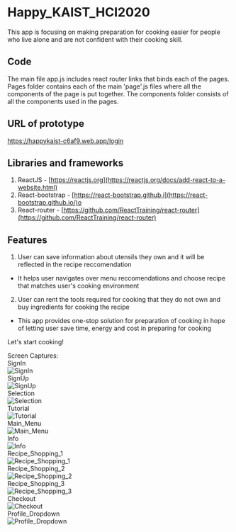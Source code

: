 # Happy_KAIST_HCI2020
This app is focusing on making preparation for cooking easier for people who live alone and are not confident with their cooking skill. 

## Code
The main file app.js includes react router links that binds each of the pages. Pages folder contains each of the main 'page'.js files where all the components of the page is put together. The components folder consists of all the components used in the pages.

## URL of prototype
https://happykaist-c6af9.web.app/login

## Libraries and frameworks
1. ReactJS - [https://reactjs.org](https://reactjs.org/docs/add-react-to-a-website.html)
2. React-bootstrap - [https://react-bootstrap.github.i](https://react-bootstrap.github.io/)o
3. React-router - [https://github.com/ReactTraining/react-router](https://github.com/ReactTraining/react-router)

## Features
1. User can save information about utensils they own and it will be reflected in the recipe reccomendation 
  - It helps user navigates over menu reccomendations and choose recipe that matches user's cooking environment
2. User can rent the tools required for cooking that they do not own and buy ingredients for cooking the recipe
  - This app provides one-stop solution for preparation of cooking in hope of letting user save time, energy and cost in preparing for cooking


Let's start cooking!


Screen Captures:  
SignIn  
![SignIn](https://github.com/ins0o/Happy_KAIST_HCI2020/tree/master/Images_For_Readme/01_SignIn.png "SignIn")  
SignUp  
![SignUp](https://github.com/ins0o/Happy_KAIST_HCI2020/tree/master/Images_For_Readme/02_SignUp.png "SignUp")  
Selection  
![Selection](https://github.com/ins0o/Happy_KAIST_HCI2020/tree/master/Images_For_Readme/03_Selection.png "Selection")  
Tutorial  
![Tutorial](https://github.com/ins0o/Happy_KAIST_HCI2020/tree/master/Images_For_Readme/04_Tutorial.png "Tutorial")  
Main_Menu  
![Main_Menu](https://github.com/ins0o/Happy_KAIST_HCI2020/tree/master/Images_For_Readme/05_Main_Menu.png "Main_Menu")  
Info  
![Info](https://github.com/ins0o/Happy_KAIST_HCI2020/tree/master/Images_For_Readme/06_Info.png "Info")  
Recipe_Shopping_1  
![Recipe_Shopping_1](https://github.com/ins0o/Happy_KAIST_HCI2020/tree/master/Images_For_Readme/07_Recipe_Shopping_1.png "Recipe_Shopping_1")  
Recipe_Shopping_2  
![Recipe_Shopping_2](https://github.com/ins0o/Happy_KAIST_HCI2020/tree/master/Images_For_Readme/08_Recipe_Shopping_2.png "Recipe_Shopping_2")  
Recipe_Shopping_3  
![Recipe_Shopping_3](https://github.com/ins0o/Happy_KAIST_HCI2020/tree/master/Images_For_Readme/09_Recipe_Shopping_3.png "Recipe_Shopping_3")  
Checkout  
![Checkout](https://github.com/ins0o/Happy_KAIST_HCI2020/tree/master/Images_For_Readme/10_Checkout.png "Checkout")  
Profile_Dropdown  
![Profile_Dropdown](https://github.com/ins0o/Happy_KAIST_HCI2020/tree/master/Images_For_Readme/11_Profile_Dropdown.png "Profile_Dropdown")  






